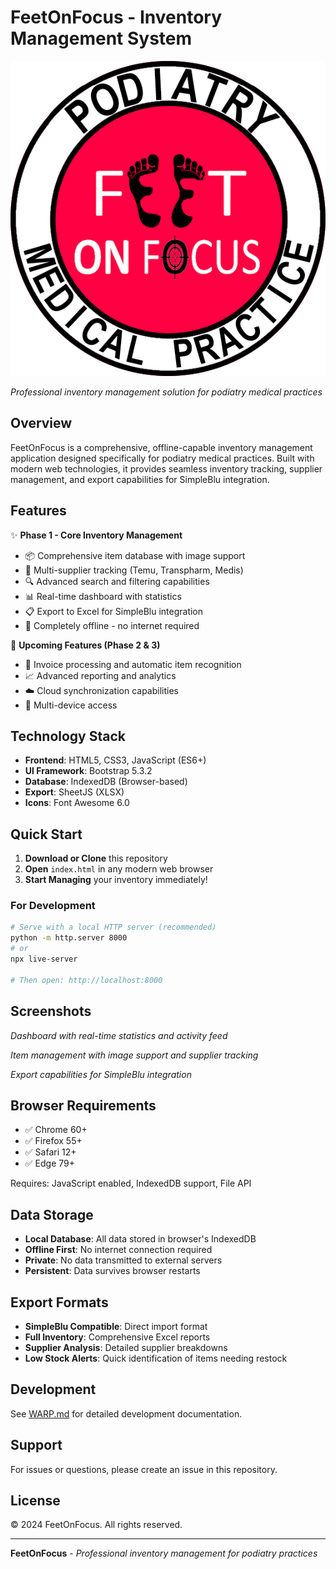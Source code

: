 # FeetOnFocus - Inventory Management System

![FeetOnFocus Logo](assets/logo/FEET_LOGO%20round%20updated.jpg)

*Professional inventory management solution for podiatry medical practices*

## Overview

FeetOnFocus is a comprehensive, offline-capable inventory management application designed specifically for podiatry medical practices. Built with modern web technologies, it provides seamless inventory tracking, supplier management, and export capabilities for SimpleBlu integration.

## Features

✨ **Phase 1 - Core Inventory Management**
- 📦 Comprehensive item database with image support
- 🏥 Multi-supplier tracking (Temu, Transpharm, Medis)
- 🔍 Advanced search and filtering capabilities
- 📊 Real-time dashboard with statistics
- 📋 Export to Excel for SimpleBlu integration
- 💾 Completely offline - no internet required

🚀 **Upcoming Features (Phase 2 & 3)**
- 📄 Invoice processing and automatic item recognition
- 📈 Advanced reporting and analytics
- ☁️ Cloud synchronization capabilities
- 📱 Multi-device access

## Technology Stack

- **Frontend**: HTML5, CSS3, JavaScript (ES6+)
- **UI Framework**: Bootstrap 5.3.2
- **Database**: IndexedDB (Browser-based)
- **Export**: SheetJS (XLSX)
- **Icons**: Font Awesome 6.0

## Quick Start

1. **Download or Clone** this repository
2. **Open** `index.html` in any modern web browser
3. **Start Managing** your inventory immediately!

### For Development

```bash
# Serve with a local HTTP server (recommended)
python -m http.server 8000
# or
npx live-server

# Then open: http://localhost:8000
```

## Screenshots

*Dashboard with real-time statistics and activity feed*

*Item management with image support and supplier tracking*

*Export capabilities for SimpleBlu integration*

## Browser Requirements

- ✅ Chrome 60+
- ✅ Firefox 55+
- ✅ Safari 12+
- ✅ Edge 79+

Requires: JavaScript enabled, IndexedDB support, File API

## Data Storage

- **Local Database**: All data stored in browser's IndexedDB
- **Offline First**: No internet connection required
- **Private**: No data transmitted to external servers
- **Persistent**: Data survives browser restarts

## Export Formats

- **SimpleBlu Compatible**: Direct import format
- **Full Inventory**: Comprehensive Excel reports
- **Supplier Analysis**: Detailed supplier breakdowns
- **Low Stock Alerts**: Quick identification of items needing restock

## Development

See [WARP.md](WARP.md) for detailed development documentation.

## Support

For issues or questions, please create an issue in this repository.

## License

© 2024 FeetOnFocus. All rights reserved.

---

**FeetOnFocus** - *Professional inventory management for podiatry practices*
